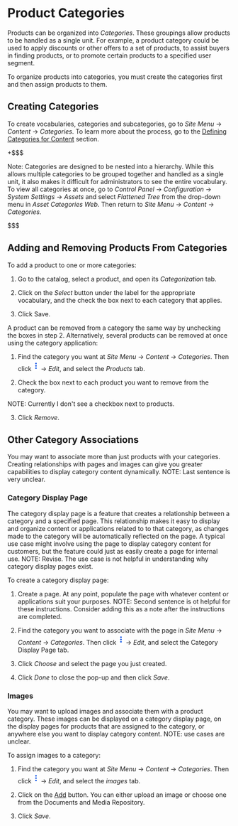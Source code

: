 # Product Categories

Products can be organized into *Categories*. These groupings allow products to be 
handled as a single unit. For example, a product category could be used to 
apply discounts or other offers to a set of products, to assist buyers in 
finding products, or to promote certain products to a specified user segment.

To organize products into categories, you must create the categories first and
then assign products to them.

## Creating Categories

To create vocabularies, categories and subcategories, go to *Site Menu* &rarr;
*Content* &rarr; *Categories*. To learn more about the process, go to the
[Defining Categories for
Content](/discover/portal/-/knowledge_base/7-1/organizing-content-with-tags-and-categories#defining-categories-for-content)
section.

+$$$

Note: Categories are designed to be nested into a hierarchy. While this allows
multiple categories to be grouped together and handled as a single unit, it
also makes it difficult for administrators to see the entire vocabulary. To
view all categories at once, go to *Control Panel* &rarr; *Configuration*
&rarr; *System Settings* &rarr; *Assets* and select *Flattened Tree* from the
drop-down menu in *Asset Categories Web*. Then return to *Site Menu* &rarr;
*Content* &rarr; *Categories*.

$$$

## Adding and Removing Products From Categories

To add a product to one or more categories:

1.  Go to the catalog, select a product, and open its *Categorization* tab.

2.  Click on the *Select* button under the label for the appropriate
    vocabulary, and the check the box next to each category that applies.

3.  Click Save.

A product can be removed from a category the same way by unchecking the boxes in
step 2. Alternatively, several products can be removed at once using the
category application:

1.  Find the category you want at *Site Menu* &rarr; *Content* &rarr;
    *Categories*. Then click ![Options](../../../images/icon-options.png)
    &rarr; *Edit*, and select the *Products* tab.

2.  Check the box next to each product you want to remove from the category.

NOTE: Currently I don't see a checkbox next to products.

3.  Click *Remove*.

## Other Category Associations 

You may want to associate more than just products with your categories. Creating
relationships with pages and images can give you greater capabilities to
display category content dynamically. NOTE: Last sentence is very unclear.

### Category Display Page

The category display page is a feature that creates a relationship between
a category and a specified page. This relationship makes it easy to display and
organize content or applications related to to that category, as changes made
to the category will be automatically reflected on the page. A typical use case
might involve using the page to display category content for customers, but the
feature could just as easily create a page for internal use. NOTE: Revise. The
use case is not helpful in understanding why category display pages exist.

To create a category display page:

1.  Create a page. At any point, populate the page with whatever content or
    applications suit your purposes. NOTE: Second sentence is ot helpful for 
    these instructions. Consider adding this as  a note after the instructions
    are completed.

2.  Find the category you want to associate with the page in *Site Menu* &rarr;
    *Content* &rarr; *Categories*. Then click
    ![Options](../../../images/icon-options.png) &rarr; *Edit*, and select the
    Category Display Page tab. 

3.  Click *Choose* and select the page you just created.

4.  Click *Done* to close the pop-up and then click *Save*.

### Images

You may want to upload images and associate them with a product category. These
images can be displayed on a category display page, on the display pages for
products that are assigned to the category, or anywhere else you want to display
category content. NOTE: use cases are unclear.

To assign images to a category:

1.  Find the category you want at *Site Menu* &rarr; *Content* &rarr;
    *Categories*. Then click ![Options](../../../images/icon-options.png)
    &rarr; *Edit*, and select the *images* tab.

2.  Click on the [Add](../../../images/icon-add.png) button. You can either 
    upload an image or choose one from the Documents and Media Repository. 

3.  Click *Save*.
